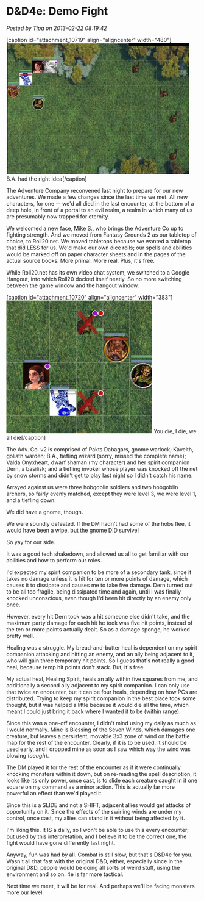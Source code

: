 # D&D4e: Demo Fight

*Posted by Tipa on 2013-02-22 08:19:42*

[caption id="attachment\_10719" align="aligncenter" width="480"][![B.A. had the right idea](../../../uploads/2013/02/chrome-2013-02-21-21-40-09-45-480x344.jpg)](../../../uploads/2013/02/chrome-2013-02-21-21-40-09-45.jpg) B.A. had the right idea[/caption]

The Adventure Company reconvened last night to prepare for our new adventures. We made a few changes since the last time we met. All new characters, for one -- we'd all died in the last encounter, at the bottom of a deep hole, in front of a portal to an evil realm, a realm in which many of us are presumably now trapped for eternity.

We welcomed a new face, Mike S., who brings the Adventure Co up to fighting strength. And we moved from Fantasy Grounds 2 as our tabletop of choice, to Roll20.net. We moved tabletops because we wanted a tabletop that did LESS for us. We'd make our own dice rolls; our spells and abilities would be marked off on paper character sheets and in the pages of the actual source books. More primal. More real. Plus, it's free.

While Roll20.net has its own video chat system, we switched to a Google Hangout, into which Roll20 docked itself neatly. So no more switching between the game window and the hangout window.

[caption id="attachment\_10720" align="aligncenter" width="383"][![You die, I die, we all die](../../../uploads/2013/02/chrome-2013-02-21-23-36-26-98.jpg)](../../../uploads/2013/02/chrome-2013-02-21-23-36-26-98.jpg) You die, I die, we all die[/caption]

The Adv. Co. v2 is comprised of Pakts Dabagars, gnome warlock; Kaveith, goliath warden; B.A., tiefling wizard (sorry, missed the complete name); Valda Onyxheart, dwarf shaman (my character) and her spirit companion Dern, a basilisk; and a tiefling invoker whose player was knocked off the net by snow storms and didn't get to play last night so I didn't catch his name.

Arrayed against us were three hobgoblin soldiers and two hobgoblin archers, so fairly evenly matched, except they were level 3, we were level 1, and a tiefling down.

We did have a gnome, though.

We were soundly defeated. If the DM hadn't had some of the hobs flee, it would have been a wipe, but the gnome DID survive!

So yay for our side.

It was a good tech shakedown, and allowed us all to get familiar with our abilities and how to perform our roles. 

I'd expected my spirit companion to be more of a secondary tank, since it takes no damage unless it is hit for ten or more points of damage, which causes it to dissipate and causes me to take five damage. Dern turned out to be all too fragile, being dissipated time and again, until I was finally knocked unconscious, even though I'd been hit directly by an enemy only once.

However, every hit Dern took was a hit someone else didn't take, and the maximum party damage for each hit he took was five hit points, instead of the ten or more points actually dealt. So as a damage sponge, he worked pretty well.

Healing was a struggle. My bread-and-butter heal is dependent on my spirit companion attacking and hitting an enemy, and an ally being adjacent to it, who will gain three temporary hit points. So I guess that's not really a good heal, because temp hit points don't stack. But, it's free.

My actual heal, Healing Spirit, heals an ally within five squares from me, and additionally a second ally adjacent to my spirit companion. I can only use that twice an encounter, but it can be four heals, depending on how PCs are distributed. Trying to keep my spirit companion in the best place took some thought, but it was helped a little because it would die all the time, which meant I could just bring it back where I wanted it to be (within range).

Since this was a one-off encounter, I didn't mind using my daily as much as I would normally. Mine is Blessing of the Seven Winds, which damages one creature, but leaves a persistent, movable 3x3 zone of wind on the battle map for the rest of the encounter. Clearly, if it is to be used, it should be used early, and I dropped mine as soon as I saw which way the wind was blowing (*cough*).

The DM played it for the rest of the encounter as if it were continually knocking monsters within it down, but on re-reading the spell description, it looks like its only power, once cast, is to slide each creature caught in it one square on my command as a minor action. This is actually far more powerful an effect than we'd played it.

Since this is a SLIDE and not a SHIFT, adjacent allies would get attacks of opportunity on it. Since the effects of the swirling winds are under my control, once cast, my allies can stand in it without being affected by it.

I'm liking this. It IS a daily, so I won't be able to use this every encounter; but used by this interpretation, and I believe it to be the correct one, the fight would have gone differently last night.

Anyway, fun was had by all. Combat is still slow, but that's D&D4e for you. Wasn't all that fast with the original D&D, either, especially since in the original D&D, people would be doing all sorts of weird stuff, using the environment and so on. 4e is far more tactical.

Next time we meet, it will be for real. And perhaps we'll be facing monsters more our level.

